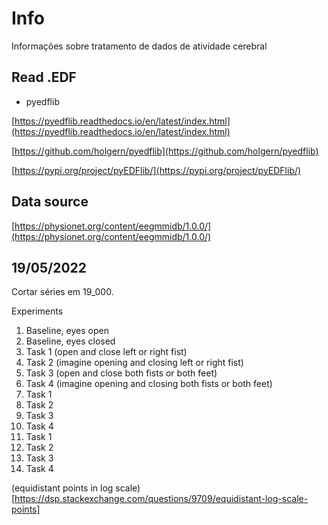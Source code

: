 # Info

Informações sobre tratamento de dados de atividade cerebral

## Read .EDF 

* pyedflib

[https://pyedflib.readthedocs.io/en/latest/index.html](https://pyedflib.readthedocs.io/en/latest/index.html)

[https://github.com/holgern/pyedflib](https://github.com/holgern/pyedflib)

[https://pypi.org/project/pyEDFlib/](https://pypi.org/project/pyEDFlib/)

## Data source

[https://physionet.org/content/eegmmidb/1.0.0/](https://physionet.org/content/eegmmidb/1.0.0/)


## 19/05/2022

Cortar séries em 19_000.

Experiments

1. Baseline, eyes open
2. Baseline, eyes closed
3. Task 1 (open and close left or right fist)
4. Task 2 (imagine opening and closing left or right fist)
5. Task 3 (open and close both fists or both feet)
6. Task 4 (imagine opening and closing both fists or both feet)
7. Task 1
8. Task 2
9. Task 3
10. Task 4
11. Task 1
12. Task 2
13. Task 3
14. Task 4


(equidistant points in log scale)[https://dsp.stackexchange.com/questions/9709/equidistant-log-scale-points]

   


